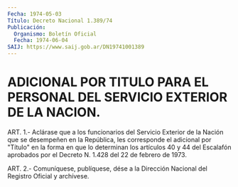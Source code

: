 ```yaml
---
Fecha: 1974-05-03
Título: Decreto Nacional 1.389/74
Publicación:
  Organismo: Boletín Oficial
  Fecha: 1974-06-04
SAIJ: https://www.saij.gob.ar/DN19741001389
---
```

# ADICIONAL POR TITULO PARA EL PERSONAL DEL SERVICIO EXTERIOR DE LA NACION.

<a id="1"></a>
ART. 1.- Aclárase que a los funcionarios del Servicio Exterior de la  Nación que se desempeñen en la República, les corresponde el adicional  por  "Título"  en  la  forma  en  que  lo determinan los artículos 40 y 44 del Escalafón aprobados por el Decreto  N.  1.428 del 22 de febrero de 1973.

<a id="2"></a>
ART. 2.- Comuníquese, publíquese, dése a la Dirección Nacional del Registro Oficial y archívese.